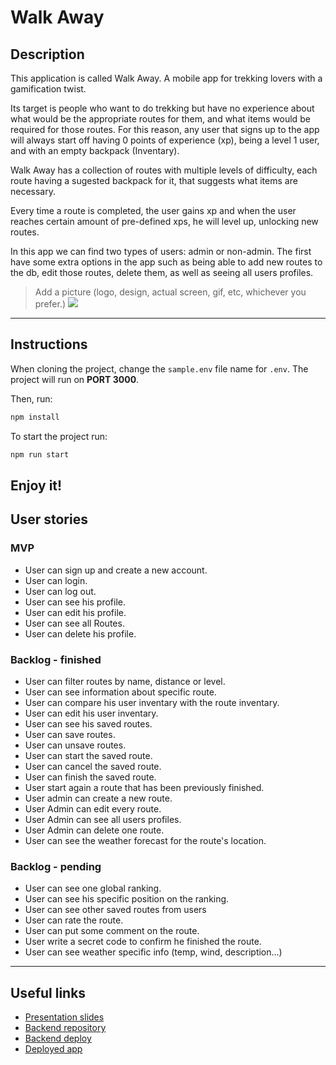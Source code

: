 # Walk Away

## Description

This application is called Walk Away. A mobile app for trekking lovers with a gamification twist.

Its target is people who want to do trekking but have no experience about what would be the appropriate routes for them, and what items would be required for those routes. For this reason, any user that signs up to the app will always start off having 0 points of experience (xp), being a level 1 user, and with an empty backpack (Inventary).

Walk Away has a collection of routes with multiple levels of difficulty, each route having a sugested backpack for it, that suggests what items are necessary.

Every time a route is completed, the user gains xp and when the user reaches certain amount of pre-defined xps, he will level up, unlocking new routes.

In this app we can find two types of users: admin or non-admin. The first have some extra options in the app such as being able to add new routes to the db, edit those routes, delete them, as well as seeing all users profiles.

> Add a picture (logo, design, actual screen, gif, etc, whichever you prefer.)
> ![](picture.png)

---

## Instructions

When cloning the project, change the <code>sample.env</code> file name for <code>.env</code>. The project will run on **PORT 3000**.

Then, run:

```bash
npm install
```

To start the project run:

```bash
npm run start
```

## Enjoy it!

## User stories

### MVP

- User can sign up and create a new account.
- User can login.
- User can log out.
- User can see his profile.
- User can edit his profile.
- User can see all Routes.
- User can delete his profile.

### Backlog - finished

- User can filter routes by name, distance or level.
- User can see information about specific route.
- User can compare his user inventary with the route inventary.
- User can edit his user inventary.
- User can see his saved routes.
- User can save routes.
- User can unsave routes.
- User can start the saved route.
- User can cancel the saved route.
- User can finish the saved route.
- User start again a route that has been previously finished.
- User admin can create a new route.
- User Admin can edit every route.
- User Admin can see all users profiles.
- User Admin can delete one route.
- User can see the weather forecast for the route's location.

### Backlog - pending

- User can see one global ranking.
- User can see his specific position on the ranking.
- User can see other saved routes from users
- User can rate the route.
- User can put some comment on the route.
- User write a secret code to confirm he finished the route.
- User can see weather specific info (temp, wind, description...)

---

## Useful links

- [Presentation slides]()
- [Backend repository]()
- [Backend deploy]()
- [Deployed app]()
